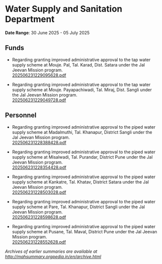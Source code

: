 # Water Supply and Sanitation Department

**Date Range**: 30 June 2025 - 05 July 2025


## Funds
- Regarding granting improved administrative approval to the tap water supply scheme at Mouje. Pal, Tal. Karad, Dist. Satara under the Jal Jeevan Mission program.\
  [202506231229095628.pdf](https://gr.maharashtra.gov.in/Site/Upload/Government%20Resolutions/English/202506231229095628.pdf)

- Regarding granting improved administrative approval to the tap water supply scheme at Mouje. Payapachiwadi, Tal. Miraj, Dist. Sangli under the Jal Jeevan Mission program.\
  [202506231229049728.pdf](https://gr.maharashtra.gov.in/Site/Upload/Government%20Resolutions/English/202506231229049728.pdf)

## Personnel
- Regarding granting improved administrative approval to the piped water supply scheme at Madalmuthi, Tal. Khanapur, District Sangli under the Jal Jeevan Mission program.\
  [202506231228388428.pdf](https://gr.maharashtra.gov.in/Site/Upload/Government%20Resolutions/English/202506231228388428.pdf)

- Regarding granting improved administrative approval to the piped water supply scheme at Misalwadi, Tal. Purandar, District Pune under the Jal Jeevan Mission program.\
  [202506231228354428.pdf](https://gr.maharashtra.gov.in/Site/Upload/Government%20Resolutions/English/202506231228354428.pdf)

- Regarding granting improved administrative approval to the piped water supply scheme at Kankatre, Tal. Khatav, District Satara under the Jal Jeevan Mission program.\
  [202506231228503028.pdf](https://gr.maharashtra.gov.in/Site/Upload/Government%20Resolutions/English/202506231228503028.pdf)

- Regarding granting improved administrative approval to the piped water supply scheme at Pare, Tal. Khanapur, District Sangli under the Jal Jeevan Mission program.\
  [202506231228598628.pdf](https://gr.maharashtra.gov.in/Site/Upload/Government%20Resolutions/English/202506231228598628.pdf)

- Regarding granting improved administrative approval to the piped water supply scheme at Pusane, Tal. Maval, District Pune under the Jal Jeevan Mission program.\
  [202506231228552628.pdf](https://gr.maharashtra.gov.in/Site/Upload/Government%20Resolutions/English/202506231228552628.pdf)


*Archives of earlier summaries are available at http://mahsummary.orgpedia.in/en/archive.html*